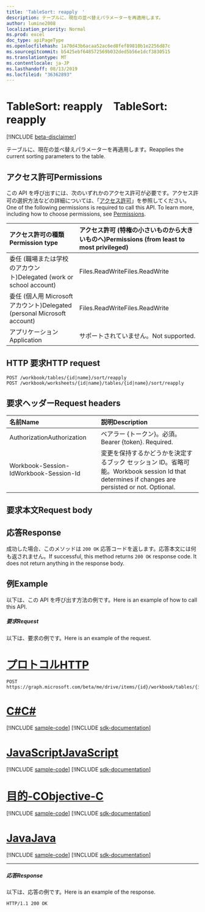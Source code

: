 ```yaml
---
title: 'TableSort: reapply　'
description: テーブルに、現在の並べ替えパラメーターを再適用します。
author: lumine2008
localization_priority: Normal
ms.prod: excel
doc_type: apiPageType
ms.openlocfilehash: 1a70d43b6acaa52ac6ed8fef89810b1e2256d87c
ms.sourcegitcommit: b5425ebf648572569b032ded5b56e1dcf3830515
ms.translationtype: MT
ms.contentlocale: ja-JP
ms.lasthandoff: 08/13/2019
ms.locfileid: "36362893"
---
```

# <a name="tablesort-reapply"></a><span data-ttu-id="b97f6-103">TableSort: reapply　</span><span class="sxs-lookup"><span data-stu-id="b97f6-103">TableSort: reapply</span></span>

[!INCLUDE [beta-disclaimer](../../includes/beta-disclaimer.md)]

<span data-ttu-id="b97f6-104">テーブルに、現在の並べ替えパラメーターを再適用します。</span><span class="sxs-lookup"><span data-stu-id="b97f6-104">Reapplies the current sorting parameters to the table.</span></span>
## <a name="permissions"></a><span data-ttu-id="b97f6-105">アクセス許可</span><span class="sxs-lookup"><span data-stu-id="b97f6-105">Permissions</span></span>
<span data-ttu-id="b97f6-p101">この API を呼び出すには、次のいずれかのアクセス許可が必要です。アクセス許可の選択方法などの詳細については、「[アクセス許可](/graph/permissions-reference)」を参照してください。</span><span class="sxs-lookup"><span data-stu-id="b97f6-p101">One of the following permissions is required to call this API. To learn more, including how to choose permissions, see [Permissions](/graph/permissions-reference).</span></span>

|<span data-ttu-id="b97f6-108">アクセス許可の種類</span><span class="sxs-lookup"><span data-stu-id="b97f6-108">Permission type</span></span>      | <span data-ttu-id="b97f6-109">アクセス許可 (特権の小さいものから大きいものへ)</span><span class="sxs-lookup"><span data-stu-id="b97f6-109">Permissions (from least to most privileged)</span></span>              |
|:--------------------|:---------------------------------------------------------|
|<span data-ttu-id="b97f6-110">委任 (職場または学校のアカウント)</span><span class="sxs-lookup"><span data-stu-id="b97f6-110">Delegated (work or school account)</span></span> | <span data-ttu-id="b97f6-111">Files.ReadWrite</span><span class="sxs-lookup"><span data-stu-id="b97f6-111">Files.ReadWrite</span></span>    |
|<span data-ttu-id="b97f6-112">委任 (個人用 Microsoft アカウント)</span><span class="sxs-lookup"><span data-stu-id="b97f6-112">Delegated (personal Microsoft account)</span></span> | <span data-ttu-id="b97f6-113">Files.ReadWrite</span><span class="sxs-lookup"><span data-stu-id="b97f6-113">Files.ReadWrite</span></span>    |
|<span data-ttu-id="b97f6-114">アプリケーション</span><span class="sxs-lookup"><span data-stu-id="b97f6-114">Application</span></span> | <span data-ttu-id="b97f6-115">サポートされていません。</span><span class="sxs-lookup"><span data-stu-id="b97f6-115">Not supported.</span></span> |

## <a name="http-request"></a><span data-ttu-id="b97f6-116">HTTP 要求</span><span class="sxs-lookup"><span data-stu-id="b97f6-116">HTTP request</span></span>
<!-- { "blockType": "ignored" } -->
```http
POST /workbook/tables/{id|name}/sort/reapply
POST /workbook/worksheets/{id|name}/tables/{id|name}/sort/reapply

```
## <a name="request-headers"></a><span data-ttu-id="b97f6-117">要求ヘッダー</span><span class="sxs-lookup"><span data-stu-id="b97f6-117">Request headers</span></span>
| <span data-ttu-id="b97f6-118">名前</span><span class="sxs-lookup"><span data-stu-id="b97f6-118">Name</span></span>       | <span data-ttu-id="b97f6-119">説明</span><span class="sxs-lookup"><span data-stu-id="b97f6-119">Description</span></span>|
|:---------------|:----------|
| <span data-ttu-id="b97f6-120">Authorization</span><span class="sxs-lookup"><span data-stu-id="b97f6-120">Authorization</span></span>  | <span data-ttu-id="b97f6-p102">ベアラー {トークン}。必須。</span><span class="sxs-lookup"><span data-stu-id="b97f6-p102">Bearer {token}. Required.</span></span> |
| <span data-ttu-id="b97f6-123">Workbook-Session-Id</span><span class="sxs-lookup"><span data-stu-id="b97f6-123">Workbook-Session-Id</span></span>  | <span data-ttu-id="b97f6-p103">変更を保持するかどうかを決定するブック セッション ID。省略可能。</span><span class="sxs-lookup"><span data-stu-id="b97f6-p103">Workbook session Id that determines if changes are persisted or not. Optional.</span></span>|

## <a name="request-body"></a><span data-ttu-id="b97f6-126">要求本文</span><span class="sxs-lookup"><span data-stu-id="b97f6-126">Request body</span></span>

## <a name="response"></a><span data-ttu-id="b97f6-127">応答</span><span class="sxs-lookup"><span data-stu-id="b97f6-127">Response</span></span>

<span data-ttu-id="b97f6-p104">成功した場合、このメソッドは `200 OK` 応答コードを返します。応答本文には何も返されません。</span><span class="sxs-lookup"><span data-stu-id="b97f6-p104">If successful, this method returns `200 OK` response code. It does not return anything in the response body.</span></span>

## <a name="example"></a><span data-ttu-id="b97f6-130">例</span><span class="sxs-lookup"><span data-stu-id="b97f6-130">Example</span></span>
<span data-ttu-id="b97f6-131">以下は、この API を呼び出す方法の例です。</span><span class="sxs-lookup"><span data-stu-id="b97f6-131">Here is an example of how to call this API.</span></span>
##### <a name="request"></a><span data-ttu-id="b97f6-132">要求</span><span class="sxs-lookup"><span data-stu-id="b97f6-132">Request</span></span>
<span data-ttu-id="b97f6-133">以下は、要求の例です。</span><span class="sxs-lookup"><span data-stu-id="b97f6-133">Here is an example of the request.</span></span>

# <a name="httptabhttp"></a>[<span data-ttu-id="b97f6-134">プロトコル</span><span class="sxs-lookup"><span data-stu-id="b97f6-134">HTTP</span></span>](#tab/http)
<!-- {
  "blockType": "request",
  "name": "tablesort_reapply"
}-->
```http
POST https://graph.microsoft.com/beta/me/drive/items/{id}/workbook/tables/{id|name}/sort/reapply
```
# <a name="ctabcsharp"></a>[<span data-ttu-id="b97f6-135">C#</span><span class="sxs-lookup"><span data-stu-id="b97f6-135">C#</span></span>](#tab/csharp)
[!INCLUDE [sample-code](../includes/snippets/csharp/tablesort-reapply-csharp-snippets.md)]
[!INCLUDE [sdk-documentation](../includes/snippets/snippets-sdk-documentation-link.md)]

# <a name="javascripttabjavascript"></a>[<span data-ttu-id="b97f6-136">JavaScript</span><span class="sxs-lookup"><span data-stu-id="b97f6-136">JavaScript</span></span>](#tab/javascript)
[!INCLUDE [sample-code](../includes/snippets/javascript/tablesort-reapply-javascript-snippets.md)]
[!INCLUDE [sdk-documentation](../includes/snippets/snippets-sdk-documentation-link.md)]

# <a name="objective-ctabobjc"></a>[<span data-ttu-id="b97f6-137">目的-C</span><span class="sxs-lookup"><span data-stu-id="b97f6-137">Objective-C</span></span>](#tab/objc)
[!INCLUDE [sample-code](../includes/snippets/objc/tablesort-reapply-objc-snippets.md)]
[!INCLUDE [sdk-documentation](../includes/snippets/snippets-sdk-documentation-link.md)]

# <a name="javatabjava"></a>[<span data-ttu-id="b97f6-138">Java</span><span class="sxs-lookup"><span data-stu-id="b97f6-138">Java</span></span>](#tab/java)
[!INCLUDE [sample-code](../includes/snippets/java/tablesort-reapply-java-snippets.md)]
[!INCLUDE [sdk-documentation](../includes/snippets/snippets-sdk-documentation-link.md)]

---


##### <a name="response"></a><span data-ttu-id="b97f6-139">応答</span><span class="sxs-lookup"><span data-stu-id="b97f6-139">Response</span></span>
<span data-ttu-id="b97f6-140">以下は、応答の例です。</span><span class="sxs-lookup"><span data-stu-id="b97f6-140">Here is an example of the response.</span></span> 
<!-- {
  "blockType": "response",
  "truncated": true,
  "@odata.type": "microsoft.graph.none"
} -->
```http
HTTP/1.1 200 OK
```

<!-- uuid: 8fcb5dbc-d5aa-4681-8e31-b001d5168d79
2015-10-25 14:57:30 UTC -->
<!--
{
  "type": "#page.annotation",
  "description": "TableSort: reapply",
  "keywords": "",
  "section": "documentation",
  "tocPath": "",
  "suppressions": [
  ]
}
-->
